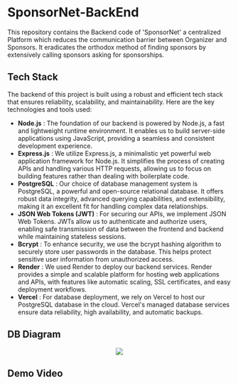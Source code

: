 # SponsorNet-BackEnd
This repository contains the Backend code of 'SponsorNet' a centralized Platform which reduces the communication barrier between Organizer and Sponsors. It eradicates the orthodox method of finding sponsors by extensively calling sponsors asking for sponsorships.

## Tech Stack
The backend of this project is built using a robust and efficient tech stack that ensures reliability, scalability, and maintainability. Here are the key technologies and tools used:
- **Node.js** : The foundation of our backend is powered by Node.js, a fast and lightweight runtime environment. It enables us to build server-side applications using JavaScript, providing a seamless and consistent development experience.
- **Express.js** : We utilize Express.js, a minimalistic yet powerful web application framework for Node.js. It simplifies the process of creating APIs and handling various HTTP requests, allowing us to focus on building features rather than dealing with boilerplate code.
- **PostgreSQL** : Our choice of database management system is PostgreSQL, a powerful and open-source relational database. It offers robust data integrity, advanced querying capabilities, and extensibility, making it an excellent fit for handling complex data relationships.
- **JSON Web Tokens (JWT)** : For securing our APIs, we implement JSON Web Tokens. JWTs allow us to authenticate and authorize users, enabling safe transmission of data between the frontend and backend while maintaining stateless sessions.
- **Bcrypt** : To enhance security, we use the bcrypt hashing algorithm to securely store user passwords in the database. This helps protect sensitive user information from unauthorized access.
- **Render** : We used Render to deploy our backend services. Render provides a simple and scalable platform for hosting web applications and APIs, with features like automatic scaling, SSL certificates, and easy deployment workflows.
- **Vercel** : For database deployment, we rely on Vercel to host our PostgreSQL database in the cloud. Vercel's managed database services ensure data reliability, high availability, and automatic backups.

## DB Diagram
<p align="center">
  <img src="https://github.com/kishanlalchoudhary/SponsorNet-BackEnd/assets/107745828/202903d4-b14f-407c-b735-36899988dadf"></img>
</p>

## Demo Video
